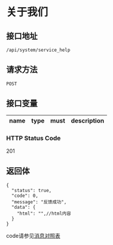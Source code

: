 # 关于我们

## 接口地址

`/api/system/service_help`

## 请求方法

```POST ```

## 接口变量

| name     | type     | must     | description |
|----------|:--------:|:--------:|:--------:|

### HTTP Status Code

201

## 返回体

```json5
{
  "status": true,
  "code": 0,
  "message": "反馈成功",
  "data": {
    "html": "",//html内容
  }
}
```

code请参见[消息对照表](消息对照表.md)
